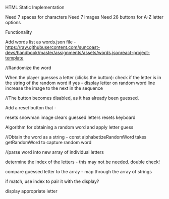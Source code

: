 HTML Static Implementation

Need 7 spaces for characters
Need 7 images
Need 26 buttons for A-Z letter options

Functionality

Add words list as words.json file - https://raw.githubusercontent.com/suncoast-devs/handbook/master/assignments/assets/words.jsonreact-project-template

//Randomize the word

When the player guesses a letter (clicks the button):
check if the letter is in the string of the random word
if yes -
display letter on random word line
increase the image to the next in the sequence

//The button becomes disabled, as it has already been guessed.

Add a reset button that -

resets snowman image
clears guessed letters
resets keyboard

Algorithm for obtaining a random word and apply letter guess

//Obtain the word as a string - const alphabetizeRandomWord takes getRandomWord to capture random word

//parse word into new array of individual letters

determine the index of the letters - this may not be needed. double check!

compare guessed letter to the array - map through the array of strings

if match, use index to pair it with the display?

display appropriate letter
